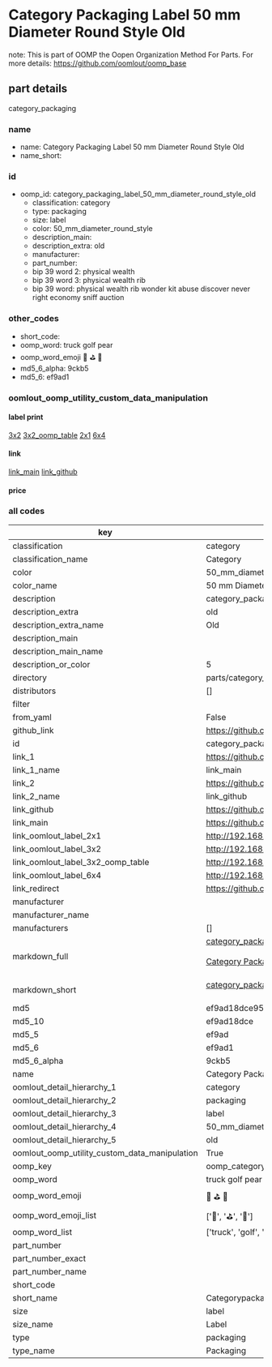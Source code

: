 # Category Packaging Label 50 mm Diameter Round Style Old  

note: This is part of OOMP the Oopen Organization Method For Parts. For more details: https://github.com/oomlout/oomp_base

##  part details
  



category_packaging



### name
* name: Category Packaging Label 50 mm Diameter Round Style Old
* name_short: 
### id
* oomp_id: category_packaging_label_50_mm_diameter_round_style_old
  * classification: category
  * type: packaging
  * size: label
  * color: 50_mm_diameter_round_style
  * description_main: 
  * description_extra: old
  * manufacturer: 
  * part_number: 
  * bip 39 word 2: physical wealth
  * bip 39 word 3: physical wealth rib
  * bip 39 word: physical wealth rib wonder kit abuse discover never right economy sniff auction

### other_codes
* short_code: 
* oomp_word: truck golf pear
* oomp_word_emoji :truck: :golf: :pear:
* md5_6_alpha: 9ckb5
* md5_6: ef9ad1






### oomlout_oomp_utility_custom_data_manipulation
#### label print
[3x2](http://192.168.1.245:1112/?label=oomp%209ckb5)
[3x2_oomp_table](http://192.168.1.108:1112/?label=oomp%209ckb5)
[2x1](http://192.168.1.242:1112/?label=oomp%209ckb5)
[6x4](http://192.168.1.55:1112/?label=oomp%209ckb5)    

#### link

[link_main](https://github.com/oomlout/oomlout_oomp_version_1_messy/tree/main/parts/category_packaging_label_50_mm_diameter_round_style_old) [link_github](https://github.com/oomlout/oomlout_oomp_version_1_messy/tree/main/parts/category_packaging_label_50_mm_diameter_round_style_old)                             

#### price







### all codes 
| key | value |  
| --- | --- |  
| classification | category |  
| classification_name | Category |  
| color | 50_mm_diameter_round_style |  
| color_name | 50 mm Diameter Round Style |  
| description | category_packaging |  
| description_extra | old |  
| description_extra_name | Old |  
| description_main |  |  
| description_main_name |  |  
| description_or_color | 5  |  
| directory | parts/category_packaging_label_50_mm_diameter_round_style_old |  
| distributors | [] |  
| filter |  |  
| from_yaml | False |  
| github_link | https://github.com/oomlout/oomlout_oomp_part_src/tree/main/parts/category_packaging_label_50_mm_diameter_round_style_old |  
| id | category_packaging_label_50_mm_diameter_round_style_old |  
| link_1 | https://github.com/oomlout/oomlout_oomp_version_1_messy/tree/main/parts/category_packaging_label_50_mm_diameter_round_style_old |  
| link_1_name | link_main |  
| link_2 | https://github.com/oomlout/oomlout_oomp_version_1_messy/tree/main/parts/category_packaging_label_50_mm_diameter_round_style_old |  
| link_2_name | link_github |  
| link_github | https://github.com/oomlout/oomlout_oomp_version_1_messy/tree/main/parts/category_packaging_label_50_mm_diameter_round_style_old |  
| link_main | https://github.com/oomlout/oomlout_oomp_version_1_messy/tree/main/parts/category_packaging_label_50_mm_diameter_round_style_old |  
| link_oomlout_label_2x1 | http://192.168.1.242:1112/?label=oomp%209ckb5 |  
| link_oomlout_label_3x2 | http://192.168.1.245:1112/?label=oomp%209ckb5 |  
| link_oomlout_label_3x2_oomp_table | http://192.168.1.108:1112/?label=oomp%209ckb5 |  
| link_oomlout_label_6x4 | http://192.168.1.55:1112/?label=oomp%209ckb5 |  
| link_redirect | https://github.com/oomlout/oomlout_oomp_version_1_messy/tree/main/parts/category_packaging_label_50_mm_diameter_round_style_old |  
| manufacturer |  |  
| manufacturer_name |  |  
| manufacturers | [] |  
| markdown_full | [category_packaging_label_50_mm_diameter_round_style_old](none)<br>[](none)<br>[Category Packaging Label 50 Mm Diameter Round Style Old](none)<br><br> |  
| markdown_short | [category_packaging_label_50_mm_diameter_round_style_old](none)<br><br> |  
| md5 | ef9ad18dce9507dc04bd7fd171fe0d1f |  
| md5_10 | ef9ad18dce |  
| md5_5 | ef9ad |  
| md5_6 | ef9ad1 |  
| md5_6_alpha | 9ckb5 |  
| name | Category Packaging Label 50 mm Diameter Round Style Old |  
| oomlout_detail_hierarchy_1 | category |  
| oomlout_detail_hierarchy_2 | packaging |  
| oomlout_detail_hierarchy_3 | label |  
| oomlout_detail_hierarchy_4 | 50_mm_diameter_round_style |  
| oomlout_detail_hierarchy_5 | old |  
| oomlout_oomp_utility_custom_data_manipulation | True |  
| oomp_key | oomp_category_packaging_label_50_mm_diameter_round_style_old |  
| oomp_word | truck golf pear |  
| oomp_word_emoji | :truck: :golf: :pear: |  
| oomp_word_emoji_list | [':truck:', ':golf:', ':pear:'] |  
| oomp_word_list | ['truck', 'golf', 'pear'] |  
| part_number |  |  
| part_number_exact |  |  
| part_number_name |  |  
| short_code |  |  
| short_name | Categorypackaging |  
| size | label |  
| size_name | Label |  
| type | packaging |  
| type_name | Packaging |  

